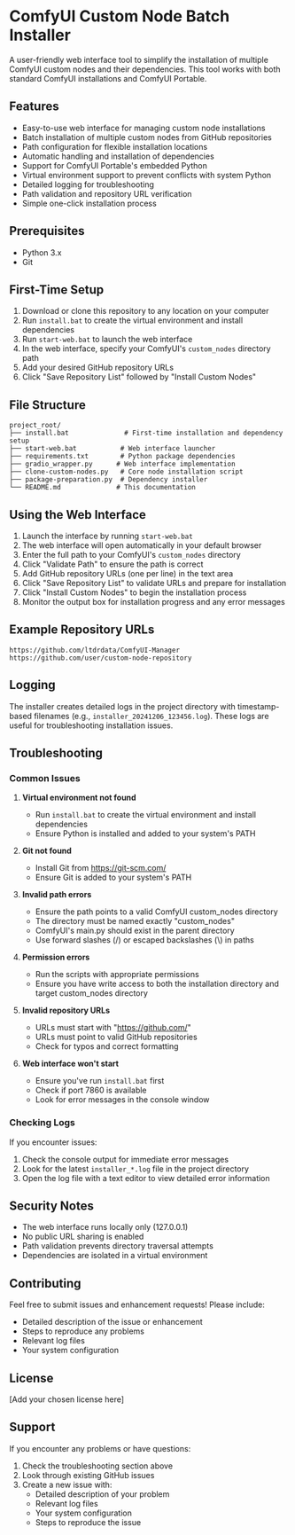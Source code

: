 # ComfyUI Custom Node Batch Installer

A user-friendly web interface tool to simplify the installation of multiple ComfyUI custom nodes and their dependencies. This tool works with both standard ComfyUI installations and ComfyUI Portable.

## Features

- Easy-to-use web interface for managing custom node installations
- Batch installation of multiple custom nodes from GitHub repositories
- Path configuration for flexible installation locations
- Automatic handling and installation of dependencies
- Support for ComfyUI Portable's embedded Python
- Virtual environment support to prevent conflicts with system Python
- Detailed logging for troubleshooting
- Path validation and repository URL verification
- Simple one-click installation process

## Prerequisites

- Python 3.x
- Git

## First-Time Setup

1. Download or clone this repository to any location on your computer
2. Run `install.bat` to create the virtual environment and install dependencies
3. Run `start-web.bat` to launch the web interface
4. In the web interface, specify your ComfyUI's `custom_nodes` directory path
5. Add your desired GitHub repository URLs
6. Click "Save Repository List" followed by "Install Custom Nodes"

## File Structure

```
project_root/
├── install.bat              # First-time installation and dependency setup
├── start-web.bat           # Web interface launcher
├── requirements.txt        # Python package dependencies
├── gradio_wrapper.py      # Web interface implementation
├── clone-custom-nodes.py   # Core node installation script
├── package-preparation.py  # Dependency installer
└── README.md              # This documentation
```

## Using the Web Interface

1. Launch the interface by running `start-web.bat`
2. The web interface will open automatically in your default browser
3. Enter the full path to your ComfyUI's `custom_nodes` directory
4. Click "Validate Path" to ensure the path is correct
5. Add GitHub repository URLs (one per line) in the text area
6. Click "Save Repository List" to validate URLs and prepare for installation
7. Click "Install Custom Nodes" to begin the installation process
8. Monitor the output box for installation progress and any error messages

## Example Repository URLs

```
https://github.com/ltdrdata/ComfyUI-Manager
https://github.com/user/custom-node-repository
```

## Logging

The installer creates detailed logs in the project directory with timestamp-based filenames (e.g., `installer_20241206_123456.log`). These logs are useful for troubleshooting installation issues.

## Troubleshooting

### Common Issues

1. **Virtual environment not found**
   - Run `install.bat` to create the virtual environment and install dependencies
   - Ensure Python is installed and added to your system's PATH

2. **Git not found**
   - Install Git from https://git-scm.com/
   - Ensure Git is added to your system's PATH

3. **Invalid path errors**
   - Ensure the path points to a valid ComfyUI custom_nodes directory
   - The directory must be named exactly "custom_nodes"
   - ComfyUI's main.py should exist in the parent directory
   - Use forward slashes (/) or escaped backslashes (\\) in paths

4. **Permission errors**
   - Run the scripts with appropriate permissions
   - Ensure you have write access to both the installation directory and target custom_nodes directory

5. **Invalid repository URLs**
   - URLs must start with "https://github.com/"
   - URLs must point to valid GitHub repositories
   - Check for typos and correct formatting

6. **Web interface won't start**
   - Ensure you've run `install.bat` first
   - Check if port 7860 is available
   - Look for error messages in the console window

### Checking Logs

If you encounter issues:
1. Check the console output for immediate error messages
2. Look for the latest `installer_*.log` file in the project directory
3. Open the log file with a text editor to view detailed error information

## Security Notes

- The web interface runs locally only (127.0.0.1)
- No public URL sharing is enabled
- Path validation prevents directory traversal attempts
- Dependencies are isolated in a virtual environment

## Contributing

Feel free to submit issues and enhancement requests! Please include:
- Detailed description of the issue or enhancement
- Steps to reproduce any problems
- Relevant log files
- Your system configuration

## License

[Add your chosen license here]

## Support

If you encounter any problems or have questions:
1. Check the troubleshooting section above
2. Look through existing GitHub issues
3. Create a new issue with:
   - Detailed description of your problem
   - Relevant log files
   - Your system configuration
   - Steps to reproduce the issue
